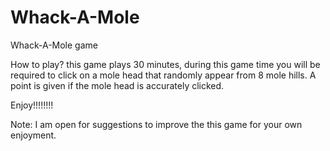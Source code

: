 # Whack-A-Mole
Whack-A-Mole game

How to play?
this game plays 30 minutes, during this game time you will be required to click on a mole
head that randomly appear from 8 mole hills. A point is given if the mole head is accurately clicked.

Enjoy!!!!!!!!


Note:
I am open for suggestions to improve the this game for your own enjoyment.
